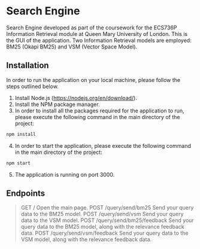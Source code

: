 # Search Engine
Search Engine developed as part of the coursework for the ECS736P Information Retrieval module at Queen Mary University of London. This is the GUI of the application.
Two Information Retrieval models are employed: BM25 (Okapi BM25) and VSM (Vector Space Model). 
## Installation
In order to run the application on your local machine, please follow the steps outlined below.
1. Install Node.js (https://nodejs.org/en/download/).
2. Install the NPM package manager.
3. In order to install all the packages required for the application to run, please execute the following command in the main directory of the project:
```sh
npm install
```
4. In order to start the application, please execute the following command in the main directory of the project:
```sh
npm start
```
5. The application is running on port 3000.
## Endpoints
> GET /
Open the main page.
> POST /query/send/bm25
Send your query data to the BM25 model.
> POST /query/send/vsm
Send your query data to the VSM model. 
> POST /query/send/bm25/feedback
Send your query data to the BM25 model, along with the relevance feedback data.
> POST /query/send/vsm/feedback
Send your query data to the VSM model, along with the relevance feedback data.
